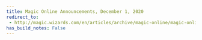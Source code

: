 ```yaml
---
title: Magic Online Announcements, December 1, 2020
redirect_to:
 - http://magic.wizards.com/en/articles/archive/magic-online/magic-online-announcements-december-1-2020
has_build_notes: False
---
```

